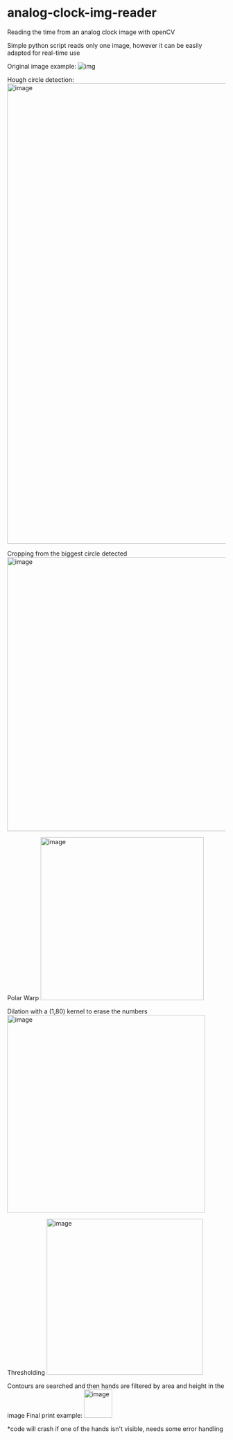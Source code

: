 # analog-clock-img-reader
Reading the time from an analog clock image with openCV

Simple python script reads only one image, however it can be easily adapted for real-time use

Original image example:
![img](https://user-images.githubusercontent.com/83359345/193447369-953ea5d0-6017-4a56-8254-c5001fcf5c82.png)

Hough circle detection:
<img width="1062" alt="image" src="https://user-images.githubusercontent.com/83359345/193446527-fde1f564-c7cf-406a-b4c0-7fe4b14794a7.png">

Cropping from the biggest circle detected
<img width="632" alt="image" src="https://user-images.githubusercontent.com/83359345/193446568-7e2210eb-381d-4d9e-ac96-cf3ab7b10bab.png">

Polar Warp
<img width="376" alt="image" src="https://user-images.githubusercontent.com/83359345/193446788-ab418272-bf5b-4895-a4ee-3a7036f5cc8a.png">

Dilation with a (1,80) kernel to erase the numbers
<img width="456" alt="image" src="https://user-images.githubusercontent.com/83359345/193446801-6defa1cf-f498-4436-8835-5c4763559dc4.png">

Thresholding
<img width="360" alt="image" src="https://user-images.githubusercontent.com/83359345/193446815-a328df9d-f87f-439b-8ef6-70248171b04f.png">

Contours are searched and then hands are filtered by area and height in the image
Final print example:
<img width="65" alt="image" src="https://user-images.githubusercontent.com/83359345/193447041-e23e6972-6ea2-42af-b444-f199488a8c37.png">

*code will crash if one of the hands isn't visible, needs some error handling
